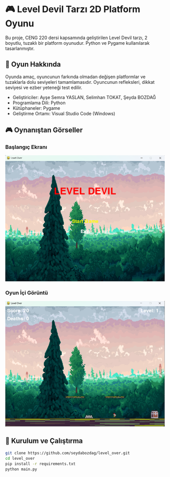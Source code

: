 # 🎮 Level Devil Tarzı 2D Platform Oyunu

Bu proje, CENG 220 dersi kapsamında geliştirilen Level Devil tarzı, 2 boyutlu, tuzaklı bir platform oyunudur. Python ve Pygame kullanılarak tasarlanmıştır.

## 📌 Oyun Hakkında

Oyunda amaç, oyuncunun farkında olmadan değişen platformlar ve tuzaklarla dolu seviyeleri tamamlamasıdır. Oyuncunun refleksleri, dikkat seviyesi ve ezber yeteneği test edilir.

- Geliştiriciler: Ayşe Semra YASLAN, Selimhan TOKAT, Şeyda BOZDAĞ
- Programlama Dili: Python
- Kütüphaneler: Pygame
- Geliştirme Ortamı: Visual Studio Code (Windows)

## 🎮 Oynanıştan Görseller

### Başlangıç Ekranı
![Başlangıç](assets\start_screen.png)

### Oyun İçi Görüntü
![Oyun İçi](assets/level1.png)

## 🔧 Kurulum ve Çalıştırma

```bash
git clone https://github.com/seydabozdag/level_over.git
cd level_over
pip install -r requirements.txt
python main.py
```

